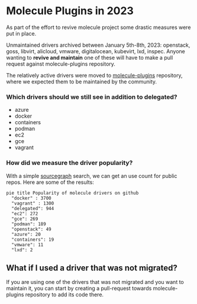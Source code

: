 # Molecule Plugins in 2023

As part of the effort to revive molecule project some drastic measures were put in place.

Unmaintained drivers archived between January 5th-8th, 2023: openstack, goss, libvirt, alicloud, vmware, digitalocean, kubevirt, lxd, inspec. Anyone wanting to **revive and maintain** one of these will have to make a pull request against molecule-plugins repository.

The relatively active drivers were moved to [molecule-plugins](https://github.com/ansible-community/molecule-plugins) repository, where we expected them to be maintained by the community.

### Which drivers should we still see in addition to delegated?

- azure
- docker
- containers
- podman
- ec2
- gce
- vagrant

### How did we measure the driver popularity?

With a simple [sourcegraph](https://sourcegraph.com/search?q=context:global+file:molecule.yml+content:%22name:+.*containers%22&patternType=regexp&sm=0) search, we can get an use count for public repos. Here are some of the results:

```mermaid
pie title Popularity of molecule drivers on github
  "docker" : 3700
  "vagrant" : 1300
  "delegated": 944
  "ec2": 272
  "gce": 269
  "podman": 189
  "openstack": 49
  "azure": 20
  "containers": 19
  "vmware": 11
  "lxd": 2
```

## What if I used a driver that was not migrated?

If you are using one of the drivers that was not migrated and you want to maintain it, you can start by creating a pull-request towards molecule-plugins repository to add its code there.
